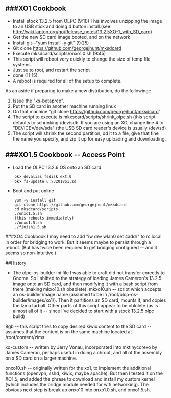 ###XO1 Cookbook
------------
* Install stock 13.2.5 from OLPC (9:10) This involves unzipping the image to an USB stick and doing 4 button install.(see http://wiki.laptop.org/go/Release_notes/13.2.5XO-1_with_SD_card)
* Get the new SD card image booted, and on the network 
* Install git--"yum install -y git" (9:25)
* Git clone https://github.com/georgejhunt/mksdcard
* Execute mksdcard/scripts/onxo1.0.sh (9:45) 
* This script will reboot very quickly to change the size of temp file systems.
* Just su to root, and restart the script 
* done (11:15)
* A reboot is required for all of the setup to complete.

As an aside if preparing to make a new distribution, do the following::

1. Issue the "xs-betaprep".
2. Put the SD card in another machine running linux
3. On that machine "git clone https://github.com/georgejhunt/mksdcard"
4. The script to execute is mkxscard/scripts/shrink_olpc.sh (this script defaults to schrinking /dev/sdb. If you are using an XO, change line 4 to "DEVICE=/dev/sda" (the USB SD card reader's device is usually /dev/sd<something>)
5. The script will shrink the second partition, dd it to a file, give that fine the name you specify, and zip it up for easy uploading and downloading.

###XO1.5 Cookbook -- Access Point
--------------

* Load the OLPC 13.2.6 OS onto an SD card 
   
```
    ok> devalias fsdisk ext:0
    ok> fs-update u:\32018o1.zd
```
* Boot and put online
```
    yum -y install git
    git clone https://github.com/georgejhunt/mksdcard
    cd mksdcard/scripts
    ./onxo1.5.sh
    (this reboots immediately)
    ./onxo1.5.sh
    ./finish1.5.sh
```
###XO4 Cookbook
I may need to add "iw dev wlan0 set 4addr" to rc.local in order for bridging to work.  But it seems maybe to persist through a reboot. (But has twice been required to get bridging configured -- and it seems so non-intuitive.)

##History
* The olpc-os-builder ini file I was able to craft did not transfer corectly to Gnome. So I shifted to the strategy of loading James Cameron's 13.2.5 image onto an SD card, and then modifying it with a bash script from there (making mkxo10.sh obsolete).
mkxo10.sh -- script which accepts an os-builder image name (assumed to be in /root/olcp-os-builder/images/xo1/). Then it partitions an SD card, mounts it, and copies the lzma tarball. Other parts of this script appear to be oblolete (as is almost all of it -- since I've decided to start with a stock 13.2.5 olpc build)

8gb -- this script tries to copy desired kiwix content to the SD card -- assumes that the content is on the same machine located at /root/content/zims

xo-custom -- written by Jerry Vonau, incorporated into mktinycorexo  by James Cameron, perhaps useful in doing a chroot, and all of the assembly on a SD card on a larger machine.

onxo10.sh -- originally written for the xo1, to implement the additional functions (openvpn, sshd, kiwix, maybe apache). But then I tested it on the XO1.5, and added the phrase to download and install my custom kernel (which includes the bridge module needed for wifi networking). The obvious next step is break up onxo10 into onxo1.0.sh, and onxo1.5.sh.

